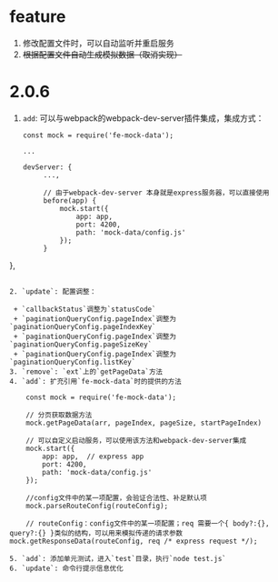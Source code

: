 # feature

1. 修改配置文件时，可以自动监听并重启服务
2. <s>根据配置文件自动生成模拟数据（取消实现）</s>

# 2.0.6

1. `add`: 可以与webpack的webpack-dev-server插件集成，集成方式：

   ```
   const mock = require('fe-mock-data');

   ...

   devServer: {
   		...,

    	// 由于webpack-dev-server 本身就是express服务器，可以直接使用
    	before(app) {
      		mock.start({
      			app: app,
      			port: 4200,
      			path: 'mock-data/config.js'
      		});
    	}
  },
  ```

2. `update`: 配置调整：

   + `callbackStatus`调整为`statusCode`
   + `paginationQueryConfig.pageIndex`调整为`paginationQueryConfig.pageIndexKey`
   + `paginationQueryConfig.pageIndex`调整为`paginationQueryConfig.pageSizeKey`
   + `paginationQueryConfig.pageIndex`调整为`paginationQueryConfig.listKey`
3. `remove`: `ext`上的`getPageData`方法
4. `add`: 扩充引用`fe-mock-data`时的提供的方法

   ```
   		const mock = require('fe-mock-data');

   		// 分页获取数据方法
   		mock.getPageData(arr, pageIndex, pageSize, startPageIndex)

   		// 可以自定义启动服务，可以使用该方法和webpack-dev-server集成
  		mock.start({
  			app: app,  // express app
  			port: 4200,
  			path: 'mock-data/config.js'
  		});

   		//config文件中的某一项配置，会验证合法性、补足默认项
   		mock.parseRouteConfig(routeConfig);

   		// routeConfig：config文件中的某一项配置；req 需要一个{ body?:{}, query?:{} }类似的结构，可以用来模拟传递的请求参数  		mock.getResponseData(routeConfig, req /* express request */);

   ```
5. `add`: 添加单元测试，进入`test`目录，执行`node test.js`
6. `update`: 命令行提示信息优化